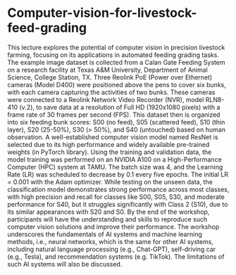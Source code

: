 # Computer-vision-for-livestock-feed-grading

This lecture explores the potential of computer vision in precision livestock farming, focusing on its applications in automated feeding grading tasks. The example image dataset is collected from a Calan Gate Feeding System on a research facility at Texas A&M University, Department of Animal Science, College Station, TX. Three Reolink PoE (Power over Ethernet) cameras (Model D400) were positioned above the pens to cover six bunks, with each camera capturing the activities of two bunks. These cameras were connected to a Reolink Network Video Recorder (NVR), model RLN8-410 (v.2), to save data at a resolution of Full HD (1920x1080 pixels) with a frame rate of 30 frames per second (FPS). This dataset then is organized into six feeding bunk scores: S00 (no feed), S05 (scattered feed), S10 (thin layer), S20 (25-50%), S30 (> 50%), and S40 (untouched) based on human observation. A well-established computer vision model named ResNet is selected due to its high performance and widely available pre-trained weights (in PyTorch library). Using the training and validation data, the model training was performed on an NVIDIA A100 on a High-Performance Computer (HPC) system at TAMU. The batch size was 4, and the Learning Rate (LR) was scheduled to decrease by 0.1 every five epochs. The initial LR = 0.001 with the Adam optimizer. While testing on the unseen data, the classification model demonstrates strong performance across most classes, with high precision and recall for classes like S00, S05, S30, and moderate performance for S40, but it struggles significantly with Class 2 (S10), due to its similar appearances with S20 and S0. By the end of the workshop, participants will have the understanding and skills to reproduce such computer vision solutions and improve their performance. The workshop underscores the fundamentals of AI systems and machine learning methods, i.e., neural networks, which is the same for other AI systems, including natural language processing (e.g., Chat-GPT), self-driving car (e.g., Tesla), and recommendation systems (e.g. TikTok). The limitations of such AI systems will also be discussed.
